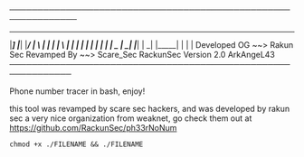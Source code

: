 ──────────────────────────────────────────────────────────────
 _____  _     _  ______ __   _  _____  __   _ _     _ _______
|_____] |_____| |_____/ | \  | |     | | \  | |     | |  |  |
|       |     | |    \_ |  \_| |_____| |  \_| |_____| |  |  |
Developed OG ~~> Rakun Sec       Revamped By ~~> Scare_Sec
RackunSec                Version 2.0             ArkAngeL43
─────────────────────────────────────────────────────────────

Phone number tracer in bash, enjoy!


this tool was revamped by scare sec hackers, and was developed by rakun sec a very nice organization from weaknet, go check them out at
<br>
https://github.com/RackunSec/ph33rNoNum

`chmod +x ./FILENAME && ./FILENAME`
